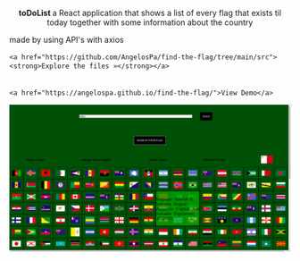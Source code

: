 








<p  align="center">

  <p align="center">
  <strong> toDoList </strong>
a React application that shows a list of every flag that exists til today together with some information about the country

made by using API's with axios
<!-- examples of useState useEffect and useRef :
![here](https://github.com/AngelosPa/PortfolioWebsite/blob/main/src/App.js) -->
    
    <a href="https://github.com/AngelosPa/find-the-flag/tree/main/src"><strong>Explore the files »</strong></a>
    
    
    <a href="https://angelospa.github.io/find-the-flag/">View Demo</a>

  </p>
</p>

![check here](findtheflag.png)
